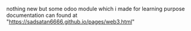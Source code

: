 nothing new but  some odoo module which i made for learning purpose 
documentation can found at "https://sadsatan6666.github.io/pages/web3.html"

